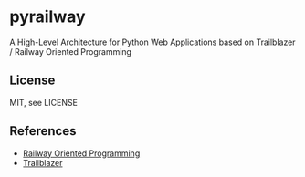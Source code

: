 # pyrailway

A High-Level Architecture for Python Web Applications based on Trailblazer / Railway Oriented Programming


## License

MIT, see LICENSE


## References

-   [Railway Oriented Programming](https://fsharpforfunandprofit.com/rop)
-   [Trailblazer](https://trailblazer.to)

